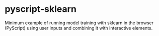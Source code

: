 # pyscript-sklearn
Minimum example of running model training with sklearn in the browser (PyScript) using user inputs and combining it with interactive elements.
